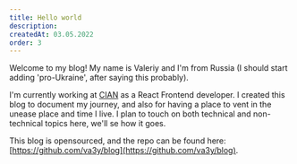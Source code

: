 ```yaml
---
title: Hello world
description: 
createdAt: 03.05.2022
order: 3
---
```


Welcome to my blog! My name is Valeriy and I'm from Russia (I should start adding 'pro-Ukraine', after saying this probably). 

I'm currently working at
[CIAN](https://www.crunchbase.com/organization/cian-group) as a React Frontend developer. I created this blog to document 
my journey, and also for having a place to vent in the unease place and time I live. I plan to touch on both technical and non-technical topics here, we'll se how it goes. 

This blog is opensourced, and the repo can be found here: [https://github.com/va3y/blog](https://github.com/va3y/blog).